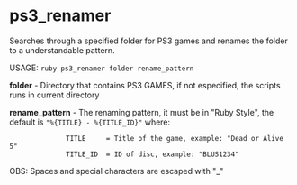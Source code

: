 ps3_renamer
===========

Searches through a specified folder for PS3 games and renames the folder to a understandable pattern.


USAGE: 
  `ruby ps3_renamer folder rename_pattern`
  
  **folder**    - Directory that contains PS3 GAMES, if not especified, the scripts runs in current directory
  
  **rename_pattern**   - The renaming pattern, it must be in "Ruby Style", the default is `"%{TITLE} - %{TITLE_ID}"` where:
  
                  TITLE     = Title of the game, example: "Dead or Alive 5"
                  TITLE_ID  = ID of disc, example: "BLUS1234"
                  
  OBS: Spaces and special characters are escaped with "_"
